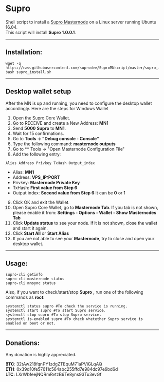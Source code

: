 # Supro
Shell script to install a [Supro Masternode](http://supro.cc/) on a Linux server running Ubuntu 16.04.  
This script will install **Supro 1.0.0.1**.
***

## Installation:
```
wget -q https://raw.githubusercontent.com/suprodev/SuproMNscript/master/supro_install.sh
bash supro_install.sh
```
***

## Desktop wallet setup

After the MN is up and running, you need to configure the desktop wallet accordingly. Here are the steps for Windows Wallet
1. Open the Supro Core Wallet.
2. Go to RECEIVE and create a New Address: **MN1**
3. Send **5000** **Supro** to **MN1**.
4. Wait for 15 confirmations.
5. Go to **Tools -> "Debug console - Console"**
6. Type the following command: **masternode outputs**
7. Go to  ** Tools -> "Open Masternode Configuration File"
8. Add the following entry:
```
Alias Address Privkey TxHash Output_index
```
* Alias: **MN1**
* Address: **VPS_IP:PORT**
* Privkey: **Masternode Private Key**
* TxHash: **First value from Step 6** 
* Output index:  **Second value from Step 6** It can be **0** or **1**
9. Click OK and exit the Wallet.
10. Open Supro Core Wallet, go to **Masternode Tab**. If you tab is not shown, please enable it from: **Settings - Options - Wallet - Show Masternodes Tab**
11. Click **Update status** to see your node. If it is not shown, close the wallet and start it again.
10. Click **Start All** or **Start Alias**
11. If you are not able to see your **Masternode**, try to close and open your desktop wallet.
***

## Usage:
```
supro-cli getinfo
supro-cli masternode status
supro-cli mnsync status
```
Also, if you want to check/start/stop **Supro** , run one of the following commands as **root**:
```
systemctl status supro #To check the service is running.
systemctl start supro #To start Supro service.
systemctl stop supro #To stop Supro service.
systemctl is-enabled supro #To check whetether Supro service is enabled on boot or not.
```
***

## Donations:  

Any donation is highly appreciated.  

  
**BTC**: 32tAw218fqnPY1zdgZTEquM71aPViGLqAQ  
**ETH**: 0x39d10fe57611c564abc255ffd7e984dc97e9bd6d  
**LTC**: LXrWbfeejNQRmRvtzB6Te8yns93Tu3evGf

